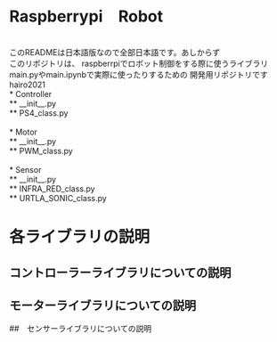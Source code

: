 # Raspberrypi　Robot
<br>
このREADMEは日本語版なので全部日本語です。あしからず
<br>
このリポジトリは、
raspberrpiでロボット制御をする際に使うライブラリ
main.pyやmain.ipynbで実際に使ったりするための
開発用リポジトリです
<br>
hairo2021<br>
    * Controller<br>
        ** __init__.py<br>
        ** PS4_class.py<br>
    <br>
    * Motor<br>
        ** __init__.py<br>
        ** PWM_class.py<br>
    <br>
    * Sensor<br>
        ** __init__.py<br>
        ** INFRA_RED_class.py<br>
        ** URTLA_SONIC_class.py<br>

# 各ライブラリの説明

## コントローラーライブラリについての説明

## モーターライブラリについての説明

##　センサーライブラリについての説明






